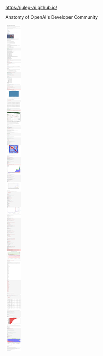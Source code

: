 
<https://julep-ai.github.io/>

Anatomy of OpenAI's Developer Community

![](../_asset/2024-03-28-scrapeOpenAi_image_1.png)
